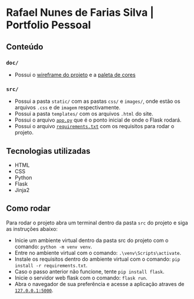 # Rafael Nunes de Farias Silva | Portfolio Pessoal

## Conteúdo
### `doc/`
* Possui o <a href="https://github.com/Rafael-Nunes-Silva/Portfolio-Pessoal/blob/main/doc/Wireframe.pdf">wireframe do projeto</a> e a <a href="https://github.com/Rafael-Nunes-Silva/Portfolio-Pessoal/blob/main/doc/Color%20Palette.PNG">paleta de cores</a>

### `src/`
* Possui a pasta `static/` com as pastas `css/` e `images/`, onde estão os arquivos `.css` e de `imagem` respectivamente.
* Possui a pasta `templates/` com os arquivos `.html` do site.
* Possui o arquivo <a href="https://github.com/Rafael-Nunes-Silva/Portfolio-Pessoal/blob/main/src/app.py">`app.py`</a> que é o ponto inicial de onde o Flask rodará.
* Possui o arquivo <a href="https://github.com/Rafael-Nunes-Silva/Portfolio-Pessoal/blob/main/src/requirements.txt">`requirements.txt`</a> com os requisitos para rodar o projeto.

## Tecnologias utilizadas
* HTML
* CSS
* Python
* Flask
* Jinja2

## Como rodar
Para rodar o projeto abra um terminal dentro da pasta `src` do projeto e siga as instruções abaixo:
* Inicie um ambiente virtual dentro da pasta src do projeto com o comando: `python -m venv venv`.
* Entre no ambiente virtual com o comando: `.\venv\Scripts\activate`.
* Instale os requisitos dentro do ambiente virtual com o comando: `pip install -r requirements.txt`.
* Caso o passo anterior não funcione, tente `pip install flask`.
* Inicie o servidor web flask com o comando: `flask run`.
* Abra o navegador de sua preferência e acesse a aplicação atraves de <a href="127.0.0.1:5000">`127.0.0.1:5000`</a>.
